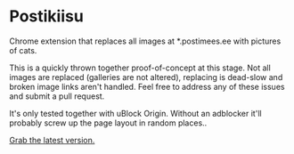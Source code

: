 # Postikiisu
Chrome extension that replaces all images at *.postimees.ee with pictures of cats.

This is a quickly thrown together proof-of-concept at this stage. Not all images are replaced (galleries are not altered), replacing is dead-slow and broken image links aren't handled. Feel free to address any of these issues and submit a pull request.

It's only tested together with uBlock Origin. Without an adblocker it'll probably screw up the page layout in random places..

[Grab the latest version.](https://chrome.google.com/webstore/detail/postikass/jlfjfgfbldenpfimdbhaeoggkiccogbn)
